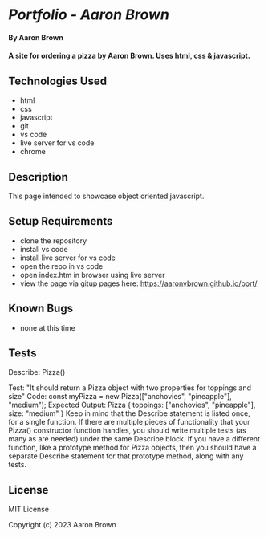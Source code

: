 # _Portfolio - Aaron Brown_

#### By **Aaron Brown**

#### A site for ordering a pizza by Aaron Brown.  Uses html, css & javascript.


## Technologies Used

* html
* css
* javascript
* git
* vs code
* live server for vs code
* chrome

## Description

This page intended to showcase object oriented javascript.

## Setup Requirements

* clone the repository
* install vs code
* install live server for vs code
* open the repo in vs code
* open index.htm in browser using live server
* view the page via gitup pages here:  https://aaronvbrown.github.io/port/


## Known Bugs
* none at this time

## Tests
Describe:  Pizza()

Test: "It should return a Pizza object with two properties for toppings and size"
Code: const myPizza = new Pizza(["anchovies", "pineapple"], "medium");
Expected Output: Pizza { toppings: ["anchovies", "pineapple"], size: "medium" }
Keep in mind that the Describe statement is listed once, for a single function. If there are multiple pieces of functionality that your Pizza() constructor function handles, you should write multiple tests (as many as are needed) under the same Describe block. If you have a different function, like a prototype method for Pizza objects, then you should have a separate Describe statement for that prototype method, along with any tests.



## License
MIT License

Copyright (c) 2023 Aaron Brown